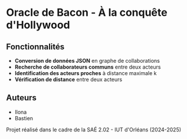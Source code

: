 # Oracle de Bacon - À la conquête d'Hollywood

## Fonctionnalités

- **Conversion de données JSON** en graphe de collaborations
- **Recherche de collaborateurs communs** entre deux acteurs
- **Identification des acteurs proches** à distance maximale k
- **Vérification de distance** entre deux acteurs


## Auteurs

- Ilona
- Bastien

Projet réalisé dans le cadre de la SAÉ 2.02 - IUT d'Orléans (2024-2025)
